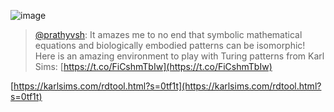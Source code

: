 
![image](https://gyazo.com/3086ddb5dc50bb6ee8288ba52d8546e7/thumb/1000)

> [@prathyvsh](https://twitter.com/prathyvsh/status/1663216629550047233?s=20): It amazes me to no end that symbolic mathematical equations and biologically embodied patterns can be isomorphic! Here is an amazing environment to play with Turing patterns from Karl Sims: [https://t.co/FiCshmTbIw](https://t.co/FiCshmTbIw)

[https://karlsims.com/rdtool.html?s=0tf1t](https://karlsims.com/rdtool.html?s=0tf1t)


